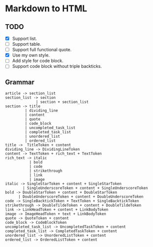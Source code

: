 # Markdown to HTML

## TODO
- [x] Support list.
- [ ] Support table.
- [ ] Support full functional quote.
- [x] Use my own style.
- [ ] Add style for code block.
- [ ] Support code block without triple backticks.

## Grammar
```
article -> section_list
section_list -> section
              | section + section_list
section -> title
         | dividing_line
         | content
         | quote
         | code_block
         | uncompleted_task_list
         | completed_task_list
         | unordered_list
         | ordered_list
title ->  TitleToken + content
dividing_line -> DividingLineToken
content -> TextToken + rich_text + TextToken
rich_text -> italic
           | bold
           | code
           | strikethrough
           | link
           | image
italic -> SingleStarToken + content + SingleStarToken
        | SingleUnderscoreToken + content + SingleUnderscoreToken
bold -> DoubleStarToken + content + DoubleStarToken
      | DoubleUnderscoreToken + content + DoubleUnderscoreToken
code -> SingleBacktickToken + TextToken + SingleBacktickToken
strikethrough -> DoubleTildeToken + content + DoubleTildeToken
link -> LinkHeadToken + content + LinkBodyToken
image -> ImageHeadToken + text + LinkBodyToken
quote -> QuoteToken + content
code_block -> CodeBlockToken
uncompleted_task_list -> UncompletedTaskToken + content
completed_task_list -> CompletedTaskToken + content
unordered_list -> UnorderedListToken + content
ordered_list -> OrderedListToken + content
```